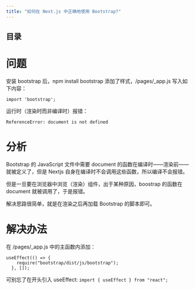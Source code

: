 ```yaml
---
title: "如何在 Next.js 中正确地使用 Bootstrap?"
---
```

## 目录
# 问题
安装 bootstrap 后，npm install bootstrap 添加了样式，/pages/_app.js 写入如下内容：
```
import 'bootstrap';
```
运行时（渲染时而非编译时）报错：
```
ReferenceError: document is not defined
```

# 分析
Bootstrap 的 JavaScript 文件中需要 document 的函数在编译时——渲染前——就被定义了，但是 Nextjs 自身在编译时不会调用这些函数，所以编译不会报错。

但是一旦要在浏览器中浏览（渲染）组件，出于某种原因，boostrap 的函数在 document 就被调用了，于是报错。

解决思路很简单，就是在渲染之后再加载 Bootstrap 的脚本即可。

# 解决办法
在 /pages/_app.js 中的主函数内添加：
```
useEffect(() => {
    require("bootstrap/dist/js/bootstrap");
  }, []);
```
可别忘了在开头引入 useEffect: `import { useEffect } from "react";`
